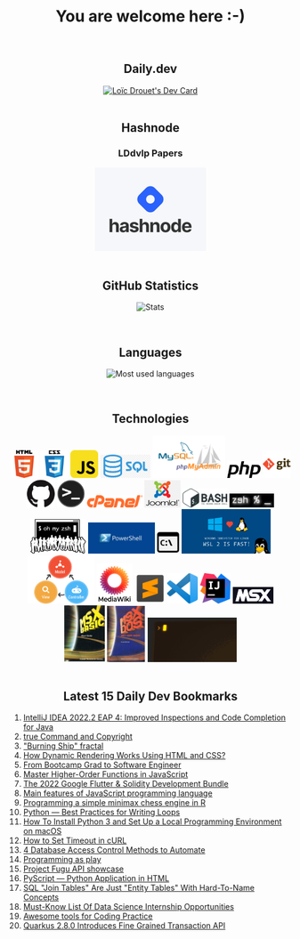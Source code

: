 <h1 align="center"> You are welcome here :-)</h1>

<br />

<div align="center">
    <h2>Daily.dev</h2>    
    <a href="https://app.daily.dev/LDdvlp">
        <img
            src="https://api.daily.dev/devcards/6a2db644d7b342d5924aa8a261fc3c97.png?r=d2h" width="400"
            alt="Loïc Drouet's Dev Card" 
        />
    </a>
</div>

<br />

<div align="center">
    <h2>Hashnode</h2>
    <h3>LDdvlp Papers</h3>
    <a href="https://lddvlp.hashnode.dev/">
        <img 
            src="/images/00-hashnode-logo.jfif" 
            width="200" alt="LDdvlp Papers" 
        />
    </a>
</div>

<br />

<div align="center">
    <h2>GitHub Statistics</h2>
    
![Stats](https://github-readme-stats.vercel.app/api?username=lddvlp&show_icons=true&theme=radical&count_private=true)

</div>

<br />

<div align="center">
    <h2>Languages</h2>

![Most used languages](https://github-readme-stats.vercel.app/api/top-langs/?username=lddvlp)

</div>

<br />

<div align="center">
    <h2>Technologies</h2>

<!-- Image #01    -->
<img alt="HTML5" width="50px" src="https://raw.githubusercontent.com/github/explore/80688e429a7d4ef2fca1e82350fe8e3517d3494d/topics/html/html.png" />

<!-- Image #02    -->
<img alt="CSS3" width="50px" src="https://raw.githubusercontent.com/github/explore/80688e429a7d4ef2fca1e82350fe8e3517d3494d/topics/css/css.png" />

<!-- Image #03    -->
<img alt="JavaScript" width="50px"   src="/images/03-javascript-logo.png" />

<!-- Image #04    -->
<img alt="SQL" width="90px" src="/images/04-sql-logo.jpg" />

<!-- Image #05    -->
<img alt="phpMyAdmin-MySQL" width="130px" src="/images/05-phpmyadmin-mysql-logo.png" />

<!-- Image #06    -->
<img alt="PHP" width="60px" src="/images/06-php-logo-alt.png" />

<!-- Image #07    -->
<img alt="Git" width="50px" src="https://raw.githubusercontent.com/github/explore/80688e429a7d4ef2fca1e82350fe8e3517d3494d/topics/git/git.png" />

<!-- Image #08    -->
<img alt="GitHub" width="50px" src="https://raw.githubusercontent.com/github/explore/78df643247d429f6cc873026c0622819ad797942/topics/github/github.png" />

<!-- Image #09    -->
<img alt="Shell" width="50px" src="https://raw.githubusercontent.com/github/explore/80688e429a7d4ef2fca1e82350fe8e3517d3494d/topics/terminal/terminal.png" />

<!-- Image #10    -->
<img alt="cPanel" width="100px" src="/images/10-cpanel-logo.png" />

<!-- Image #11    -->
<img alt="Joomla!" width="65px" src="/images/11-joomla-logo.png" />

<!-- Image #12    -->
<img alt="Bash" width="80px" src="/images/12-bash-logo.png" />

<!-- Image #13    -->
<img alt="Zsh" width="80px" src="/images/13-zsh-logo.gif" />

<!-- Image #14    -->
<img alt="Oh My Zsh" width="100px" src="/images/14-oh_my_zsh-logo.png" />

<!-- Image #15    -->
<img alt="PowerShell" width="120px" src="/images/15-powershell-logo.jpg" />

<!-- Image #16    -->
<img alt="cmd" width="40px" src="/images/16-cmd-logo.png" />

<!-- Image #17    -->
<img alt="WSL2" width="160px" src="/images/17-wsl2-logo.jpg" />

<!-- Image #18    -->
<img alt="MVC" width="120px" src="/images/18-mvc-logo.jpg" />

<!-- Image #19    -->
<img alt="MediaWiki" width="65px" src="/images/19-mediawiki-logo.png" />

<!-- Image #90    -->
<img alt="Sublime Text" width="55px" src="/images/90-sublime_text-logo.png" />

<!-- Image #91    -->
<img alt="VS Code" width="55px" src="/images/91-vs_code-logo.png" />

<!-- Image #92    -->
<img alt="IntelliJ IDEA" width="55px" src="/images/92-intellij_idea.png" />

<!-- Image #95   -->
<img alt="MSX" width="73px" src="/images/95-msx-logo.png" />

<!-- Image #96    -->
<img alt="MSX-BASIC" width="73px" src="/images/96-msx_ basic-logo.jfif" />

<!-- Image #97    -->
<img alt="MSX-DOS" width="69px" src="/images/97-msx_dos-logo.jpg" />

<!-- Image #99    -->
<img alt="Amber Terminal" width="160px" src="/images/98-amber_terminal.gif" />

</div>

<br />

<div align="center">
    <h2>Latest 15 Daily Dev Bookmarks</h2>
</div>

<!-- daily.dev BOOKMARKS:START -->
1. [IntelliJ IDEA 2022.2 EAP 4: Improved Inspections and Code Completion for Java](https://app.daily.dev/posts/YWGgshC5e?utm_source=rss&utm_medium=bookmarks&utm_campaign=Yaq6rDv_C)
2. [true Command and Copyright](https://app.daily.dev/posts/411Wj0aF_?utm_source=rss&utm_medium=bookmarks&utm_campaign=Yaq6rDv_C)
3. [&quot;Burning Ship&quot; fractal](https://app.daily.dev/posts/4sZOFkyH2?utm_source=rss&utm_medium=bookmarks&utm_campaign=Yaq6rDv_C)
4. [How Dynamic Rendering Works Using HTML and CSS?](https://app.daily.dev/posts/-h3J79Hwf?utm_source=rss&utm_medium=bookmarks&utm_campaign=Yaq6rDv_C)
5. [From Bootcamp Grad to Software Engineer](https://app.daily.dev/posts/UZHVLVeg-?utm_source=rss&utm_medium=bookmarks&utm_campaign=Yaq6rDv_C)
6. [Master Higher-Order Functions in JavaScript](https://app.daily.dev/posts/Z3MI6O8AR?utm_source=rss&utm_medium=bookmarks&utm_campaign=Yaq6rDv_C)
7. [The 2022 Google Flutter &amp; Solidity Development Bundle](https://app.daily.dev/posts/LQ_PNFVtA?utm_source=rss&utm_medium=bookmarks&utm_campaign=Yaq6rDv_C)
8. [Main features of JavaScript programming language](https://app.daily.dev/posts/yIHJUqZ6X?utm_source=rss&utm_medium=bookmarks&utm_campaign=Yaq6rDv_C)
9. [Programming a simple minimax chess engine in R](https://app.daily.dev/posts/_CMhfPMUJ?utm_source=rss&utm_medium=bookmarks&utm_campaign=Yaq6rDv_C)
10. [Python — Best Practices for Writing Loops](https://app.daily.dev/posts/xcHSWSgX8?utm_source=rss&utm_medium=bookmarks&utm_campaign=Yaq6rDv_C)
11. [How To Install Python 3 and Set Up a Local Programming Environment on macOS](https://app.daily.dev/posts/vG4C4oXxJ?utm_source=rss&utm_medium=bookmarks&utm_campaign=Yaq6rDv_C)
12. [How to Set Timeout in cURL](https://app.daily.dev/posts/_fkoshtfB?utm_source=rss&utm_medium=bookmarks&utm_campaign=Yaq6rDv_C)
13. [4 Database Access Control Methods to Automate](https://app.daily.dev/posts/iupBxTpKu?utm_source=rss&utm_medium=bookmarks&utm_campaign=Yaq6rDv_C)
14. [Programming as play](https://app.daily.dev/posts/BJSY8rLlP?utm_source=rss&utm_medium=bookmarks&utm_campaign=Yaq6rDv_C)
15. [Project Fugu API showcase](https://app.daily.dev/posts/Iy5ykQEqh?utm_source=rss&utm_medium=bookmarks&utm_campaign=Yaq6rDv_C)
16. [PyScript — Python Application in HTML](https://app.daily.dev/posts/60aDIgUJM?utm_source=rss&utm_medium=bookmarks&utm_campaign=Yaq6rDv_C)
17. [SQL &quot;Join Tables&quot; Are Just &quot;Entity Tables&quot; With Hard-To-Name Concepts](https://app.daily.dev/posts/DljtJztoc?utm_source=rss&utm_medium=bookmarks&utm_campaign=Yaq6rDv_C)
18. [Must-Know List Of Data Science Internship Opportunities](https://app.daily.dev/posts/BLyJCvURr?utm_source=rss&utm_medium=bookmarks&utm_campaign=Yaq6rDv_C)
19. [Awesome tools for Coding Practice](https://app.daily.dev/posts/c8su2yCib?utm_source=rss&utm_medium=bookmarks&utm_campaign=Yaq6rDv_C)
20. [Quarkus 2.8.0 Introduces Fine Grained Transaction API](https://app.daily.dev/posts/rkrVSajmQ?utm_source=rss&utm_medium=bookmarks&utm_campaign=Yaq6rDv_C)

<!-- daily.dev BOOKMARKS:END -->
